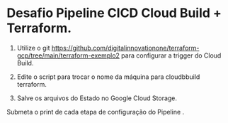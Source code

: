 # Desafio Pipeline CICD Cloud Build + Terraform.

1. Utilize o git https://github.com/digitalinnovationone/terraform-gcp/tree/main/terraform-exemplo2 para configurar a trigger do Cloud Build.

2. Edite o script para trocar o nome da máquina para cloudbbuild terraform.

3. Salve os arquivos do Estado no Google Cloud Storage.

Submeta o print de cada etapa de configuração do Pipeline .
